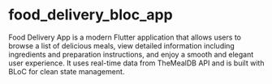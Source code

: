 # food_delivery_bloc_app
Food Delivery App is a modern Flutter application that allows users to browse a list of delicious meals, view detailed information including ingredients and preparation instructions, and enjoy a smooth and elegant user experience. It uses real-time data from TheMealDB API and is built with BLoC for clean state management.
